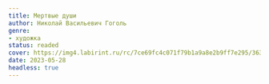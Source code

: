 ```yaml
---
title: Мертвые души
author: Николай Васильевич Гоголь
genre:
- художка
status: readed
cover: https://img4.labirint.ru/rc/7ce69fc4c071f79b1a9a8e2b9ff7e295/363x561q80/books48/475816/cover.jpg?1612675785
date: 2023-05-28
headless: true
---
```


